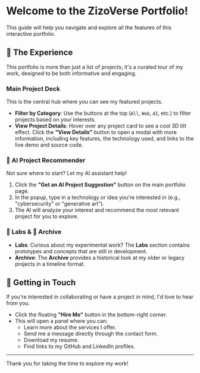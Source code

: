 
# Welcome to the ZizoVerse Portfolio!

This guide will help you navigate and explore all the features of this interactive portfolio.

## 🚀 The Experience

This portfolio is more than just a list of projects; it's a curated tour of my work, designed to be both informative and engaging.

### Main Project Deck

This is the central hub where you can see my featured projects.

-   **Filter by Category**: Use the buttons at the top (`All`, `Web`, `AI`, etc.) to filter projects based on your interests.
-   **View Project Details**: Hover over any project card to see a cool 3D tilt effect. Click the **"View Details"** button to open a modal with more information, including key features, the technology used, and links to the live demo and source code.

### 🤖 AI Project Recommender

Not sure where to start? Let my AI assistant help!

1.  Click the **"Get an AI Project Suggestion"** button on the main portfolio page.
2.  In the popup, type in a technology or idea you're interested in (e.g., "cybersecurity" or "generative art").
3.  The AI will analyze your interest and recommend the most relevant project for you to explore.

### 🧪 Labs & 📜 Archive

-   **Labs**: Curious about my experimental work? The **Labs** section contains prototypes and concepts that are still in development.
-   **Archive**: The **Archive** provides a historical look at my older or legacy projects in a timeline format.

## 💼 Getting in Touch

If you're interested in collaborating or have a project in mind, I'd love to hear from you.

-   Click the floating **"Hire Me"** button in the bottom-right corner.
-   This will open a panel where you can:
    -   Learn more about the services I offer.
    -   Send me a message directly through the contact form.
    -   Download my resume.
    -   Find links to my GitHub and LinkedIn profiles.

---

Thank you for taking the time to explore my work!
